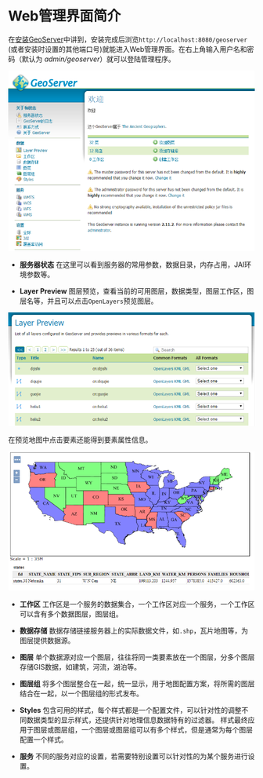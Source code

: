 # Web管理界面简介
在[安装GeoServer](./install.html)中讲到，安装完成后浏览`http://localhost:8080/geoserver`
(或者安装时设置的其他端口号)就能进入Web管理界面。在右上角输入用户名和密码（默认为 *admin/geoserver*）就可以登陆管理程序。

![Web Adminatration Interface](../images/wmi_preview.png)

* **服务器状态**
在这里可以看到服务器的常用参数，数据目录，内存占用，JAI环境参数等。

* **Layer Preview** 
图层预览，查看当前的可用图层，数据类型，图层工作区，图层名等，并且可以点击`OpenLayers`预览图层。

![Layer Preview](../images/wai_layerpreview.png)

在预览地图中点击要素还能得到要素属性信息。

![Layer Preview](../images/wai_us.png)

* **工作区**
工作区是一个服务的数据集合，一个工作区对应一个服务，一个工作区可以含有多个数据图层，图层组。

* **数据存储**
数据存储链接服务器上的实际数据文件，如`.shp`，瓦片地图等，为图层提供数据源。

* **图层**
单个数据源对应一个图层，往往将同一类要素放在一个图层，分多个图层存储GIS数据，如建筑，河流，湖泊等。

* **图层组**
将多个图层整合在一起，统一显示，用于地图配置方案，将所需的图层结合在一起，以一个图层组的形式发布。

* **Styles**
包含可用的样式，每个样式都是一个配置文件，可以针对性的调整不同数据类型的显示样式，还提供针对地理信息数据特有的过滤器。
样式最终应用于图层或图层组，一个图层或图层组可以有多个样式，但是通常为每个图层配置一个样式。

* **服务**
不同的服务对应的设置，若需要特别设置可以针对性的为某个服务进行设置。